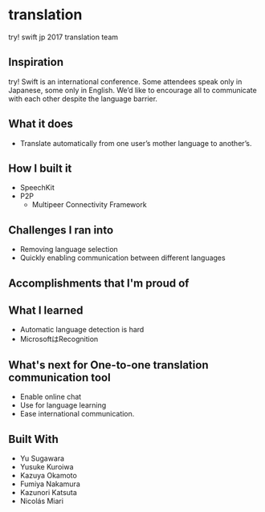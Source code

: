 # translation
try! swift jp 2017 translation team

## Inspiration

try! Swift is an international conference. Some attendees speak only in Japanese, some only in English. We’d like to encourage all to communicate with each other despite the language barrier. 

## What it does

- Translate automatically from one user’s mother language to another’s.

## How I built it 

- SpeechKit
- P2P
  - Multipeer Connectivity Framework

## Challenges I ran into

- Removing language selection
- Quickly enabling communication between different languages

## Accomplishments that I'm proud of

## What I learned

- Automatic language detection is hard
- MicrosoftはRecognition

## What's next for One-to-one translation communication tool

- Enable online chat
- Use for language learning
- Ease international communication. 

## Built With

- Yu Sugawara
- Yusuke Kuroiwa
- Kazuya Okamoto
- Fumiya Nakamura
- Kazunori Katsuta
- Nicolás Miari
        